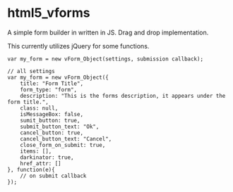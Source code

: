 # html5_vforms

A simple form builder in written in JS. Drag and drop implementation.

This currently utilizes jQuery for some functions.

```
var my_form = new vForm_Object(settings, submission callback);

// all settings
var my_form = new vForm_Object({
    title: "Form Title",
    form_type: "form",
    description: "This is the forms description, it appears under the form title.",
    class: null,
    isMessageBox: false,
    sumit_button: true,
    submit_button_text: "Ok",
    cancel_button: true,
    cancel_button_text: "Cancel",
    close_form_on_submit: true,
    items: [],
    darkinator: true,
    href_attr: []
}, function(e){
    // on submit callback
});
```